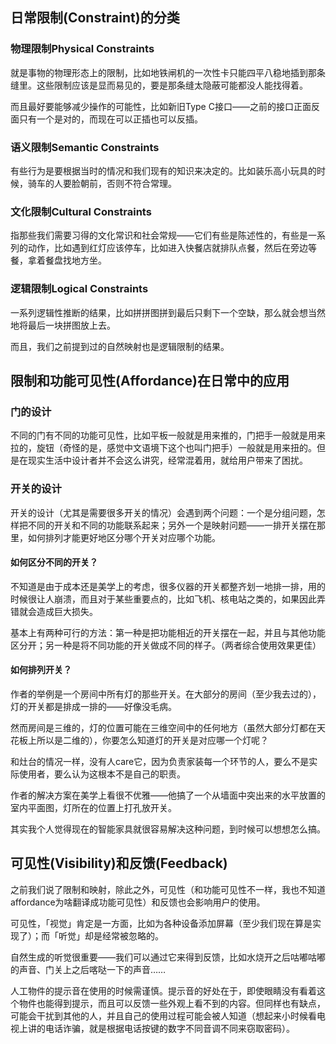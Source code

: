 日常限制(Constraint)的分类
-------------------

### 物理限制Physical Constraints

就是事物的物理形态上的限制，比如地铁闸机的一次性卡只能四平八稳地插到那条缝里。这些限制应该是显而易见的，要是那条缝太隐蔽可能都没人能找得着。

而且最好要能够减少操作的可能性，比如新旧Type C接口——之前的接口正面反面只有一个是对的，而现在可以正插也可以反插。

### 语义限制Semantic Constraints

有些行为是要根据当时的情况和我们现有的知识来决定的。比如装乐高小玩具的时候，骑车的人要脸朝前，否则不符合常理。

### 文化限制Cultural Constraints

指那些我们需要习得的文化常识和社会常规——它们有些是陈述性的，有些是一系列的动作，比如遇到红灯应该停车，比如进入快餐店就排队点餐，然后在旁边等餐，拿着餐盘找地方坐。

### 逻辑限制Logical Constraints

一系列逻辑性推断的结果，比如拼拼图拼到最后只剩下一个空缺，那么就会想当然地将最后一块拼图放上去。

而且，我们之前提到过的自然映射也是逻辑限制的结果。

限制和功能可见性(Affordance)在日常中的应用
---------------------------

### 门的设计

不同的门有不同的功能可见性，比如平板一般就是用来推的，门把手一般就是用来拉的，旋钮（奇怪的是，感觉中文语境下这个也叫门把手）一般就是用来扭的。但是在现实生活中设计者并不会这么讲究，经常混着用，就给用户带来了困扰。

### 开关的设计

开关的设计（尤其是需要很多开关的情况）会遇到两个问题：一个是分组问题，怎样把不同的开关和不同的功能联系起来；另外一个是映射问题——一排开关摆在那里，如何排列才能更好地区分哪个开关对应哪个功能。

#### 如何区分不同的开关？

不知道是由于成本还是美学上的考虑，很多仪器的开关都整齐划一地排一排，用的时候很让人崩溃，而且对于某些重要点的，比如飞机、核电站之类的，如果因此弄错就会造成巨大损失。

基本上有两种可行的方法：第一种是把功能相近的开关摆在一起，并且与其他功能区分开；另一种是将不同功能的开关做成不同的样子。（两者综合使用效果更佳）

#### 如何排列开关？

作者的举例是一个房间中所有灯的那些开关。在大部分的房间（至少我去过的），灯的开关都是排成一排的——好像没毛病。

然而房间是三维的，灯的位置可能在三维空间中的任何地方（虽然大部分灯都在天花板上所以是二维的），你要怎么知道灯的开关是对应哪一个灯呢？

和灶台的情况一样，没有人care它，因为负责家装每一个环节的人，要么不是实际使用者，要么认为这根本不是自己的职责。

作者的解决方案在美学上看很不优雅——他搞了一个从墙面中突出来的水平放置的室内平面图，灯所在的位置上打孔放开关。

其实我个人觉得现在的智能家具就很容易解决这种问题，到时候可以想想怎么搞。

可见性(Visibility)和反馈(Feedback)
----------------------------

之前我们说了限制和映射，除此之外，可见性（和功能可见性不一样，我也不知道affordance为啥翻译成功能可见性）和反馈也会影响用户的使用。

可见性，「视觉」肯定是一方面，比如为各种设备添加屏幕（至少我们现在算是实现了）；而「听觉」却是经常被忽略的。

自然生成的听觉很重要——我们可以通过它来得到反馈，比如水烧开之后咕嘟咕嘟的声音、门关上之后喀哒一下的声音……

人工物件的提示音在使用的时候需谨慎。提示音的好处在于，即使眼睛没有看着这个物件也能得到提示，而且可以反馈一些外观上看不到的内容。但同样也有缺点，可能会干扰到其他的人，并且自己的使用过程可能会被人知道（想起来小时候看电视上讲的电话诈骗，就是根据电话按键的数字不同音调不同来窃取密码）。